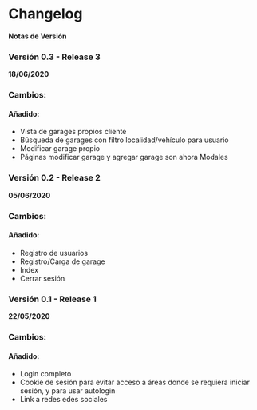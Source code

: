 # Changelog

**Notas de Versión**

### Versión 0.3 - Release 3

**18/06/2020**

### Cambios:

#### Añadido:
- Vista de garages propios cliente
- Búsqueda de garages con filtro localidad/vehículo para usuario
- Modificar garage propio
- Páginas modificar garage y agregar garage son ahora Modales

### Versión 0.2 - Release 2

**05/06/2020**

### Cambios:

#### Añadido:
- Registro de usuarios
- Registro/Carga de garage
- Index
- Cerrar sesión

### Versión 0.1 - Release 1

**22/05/2020**

### Cambios:

#### Añadido:
- Login completo
- Cookie de sesión para evitar acceso a áreas donde se requiera iniciar sesión, y para usar autologin
- Link a redes edes sociales

